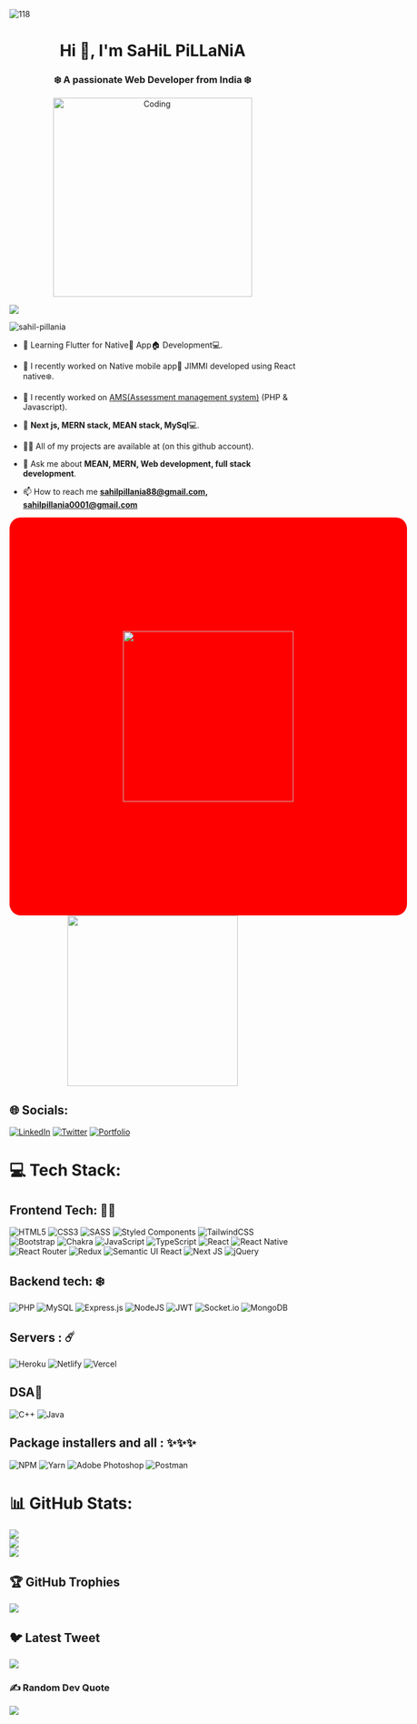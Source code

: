 ![118](https://github.com/user-attachments/assets/e4a8ad9a-a4fc-4cce-9be6-a5dd4404236b)



<h1 align="center">Hi 👋, I'm SaHiL PiLLaNiA</h1>
<h3 align="center">❄️ A passionate Web Developer from India ❄️</h3>


<p align="center" ><img  alt="Coding" width="350"  src="https://user-images.githubusercontent.com/80634110/169353778-7915a50a-54da-45b7-8c46-6d101398a16d.gif" alt="sahil-pillania" /></p>

<img 
src="https://user-images.githubusercontent.com/80634110/206498885-97659cc3-8ac6-47af-8647-22ccd22849c6.jpg"/>

<p align="left"> <img src="https://komarev.com/ghpvc/?username=sahil-pillania&label=Profile%20views&color=0e75b6&style=flat" alt="sahil-pillania" /> </p>

- 🔭 Learning Flutter for Native📲 App🏠 Development💻.
- 🔭 I recently worked on Native mobile app📱 JIMMI developed using React native❄️.
- 🔭 I recently worked on [AMS(Assessment management system)](https://github.com/Sahil-pillania/Project_1_AMS) (PHP & Javascript).
 
- 🌱  **Next js, MERN stack, MEAN stack, MySql**💻.

- 👨‍💻 All of my projects are available at (on this github account).

- 💬 Ask me about **MEAN, MERN, Web development, full stack development**.

- 📫 How to reach me **sahilpillania88@gmail.com, sahilpillania0001@gmail.com**
  




<p align="center" > 
  <img width="300" style="border-radius: 20px; padding: 200px; background:red;" src="https://user-images.githubusercontent.com/80634110/169351140-976ef276-f630-445d-8d2d-8efc24f27b00.gif" />
  <img width="300" src="https://user-images.githubusercontent.com/80634110/169351249-4048d7d2-9119-4be4-8e0b-858907c4c925.gif" />




## 🌐 Socials:
[![LinkedIn](https://img.shields.io/badge/LinkedIn-%230077B5.svg?logo=linkedin&logoColor=white)](https://linkedin.com/in/sahil-pillania-297a84213/) [![Twitter](https://img.shields.io/badge/Twitter-%231DA1F2.svg?logo=Twitter&logoColor=white)](https://twitter.com/SaHiLPiLLaNiA48) 
 <a href="https://sahilpillania88.netlify.app/" target="_blank" >![Portfolio](https://img.shields.io/badge/Portfolio-%23000000.svg?style=for-the-badge&logo=firefox&logoColor=#FF7139) </a>

# 💻 Tech Stack:
 
 ## Frontend Tech: 🧑‍💻
![HTML5](https://img.shields.io/badge/html5-%23E34F26.svg?style=for-the-badge&logo=html5&logoColor=white) 
 ![CSS3](https://img.shields.io/badge/css3-%231572B6.svg?style=for-the-badge&logo=css3&logoColor=white) 
 ![SASS](https://img.shields.io/badge/SASS-hotpink.svg?style=for-the-badge&logo=SASS&logoColor=white) 
  ![Styled Components](https://img.shields.io/badge/styled--components-DB7093?style=for-the-badge&logo=styled-components&logoColor=white) 
 ![TailwindCSS](https://img.shields.io/badge/tailwindcss-%2338B2AC.svg?style=for-the-badge&logo=tailwind-css&logoColor=white) 
   ![Bootstrap](https://img.shields.io/badge/bootstrap-%23563D7C.svg?style=for-the-badge&logo=bootstrap&logoColor=white) 
 ![Chakra](https://img.shields.io/badge/chakra-%234ED1C5.svg?style=for-the-badge&logo=chakraui&logoColor=white) 
 ![JavaScript](https://img.shields.io/badge/javascript-%23323330.svg?style=for-the-badge&logo=javascript&logoColor=%23F7DF1E) 
 ![TypeScript](https://img.shields.io/badge/typescript-%23007ACC.svg?style=for-the-badge&logo=typescript&logoColor=white) 
 ![React](https://img.shields.io/badge/react-%2320232a.svg?style=for-the-badge&logo=react&logoColor=%2361DAFB) 
  ![React Native](https://img.shields.io/badge/react_native-%2320232a.svg?style=for-the-badge&logo=react&logoColor=%2361DAFB) 
 ![React Router](https://img.shields.io/badge/React_Router-CA4245?style=for-the-badge&logo=react-router&logoColor=white) 
 ![Redux](https://img.shields.io/badge/redux-%23593d88.svg?style=for-the-badge&logo=redux&logoColor=white) 
  ![Semantic UI React](https://img.shields.io/badge/Semantic%20UI%20React-%2335BDB2.svg?style=for-the-badge&logo=SemanticUIReact&logoColor=white) 
  ![Next JS](https://img.shields.io/badge/Next-black?style=for-the-badge&logo=next.js&logoColor=white) 
  ![jQuery](https://img.shields.io/badge/jquery-%230769AD.svg?style=for-the-badge&logo=jquery&logoColor=white) 
 

 ## Backend tech: ❄️
 ![PHP](https://img.shields.io/badge/php-%23777BB4.svg?style=for-the-badge&logo=php&logoColor=white) 
  ![MySQL](https://img.shields.io/badge/mysql-%2300f.svg?style=for-the-badge&logo=mysql&logoColor=white) 
 ![Express.js](https://img.shields.io/badge/express.js-%23404d59.svg?style=for-the-badge&logo=express&logoColor=%2361DAFB) 
 ![NodeJS](https://img.shields.io/badge/node.js-6DA55F?style=for-the-badge&logo=node.js&logoColor=white) 
 ![JWT](https://img.shields.io/badge/JWT-black?style=for-the-badge&logo=JSON%20web%20tokens) 
 ![Socket.io](https://img.shields.io/badge/Socket.io-black?style=for-the-badge&logo=socket.io&badgeColor=010101)
 ![MongoDB](https://img.shields.io/badge/MongoDB-%234ea94b.svg?style=for-the-badge&logo=mongodb&logoColor=white) 
 
  ## Servers : ☄️
 ![Heroku](https://img.shields.io/badge/heroku-%23430098.svg?style=for-the-badge&logo=heroku&logoColor=white) 
 ![Netlify](https://img.shields.io/badge/netlify-%23000000.svg?style=for-the-badge&logo=netlify&logoColor=#00C7B7) 
 ![Vercel](https://img.shields.io/badge/vercel-%23000000.svg?style=for-the-badge&logo=vercel&logoColor=white) 
 
  ## DSA🚀
 ![C++](https://img.shields.io/badge/c++-%2300599C.svg?style=for-the-badge&logo=c%2B%2B&logoColor=white)
 ![Java](https://img.shields.io/badge/java-%23ED8B00.svg?style=for-the-badge&logo=java&logoColor=white)
 
 
  ## Package installers and all : ✨✨✨
![NPM](https://img.shields.io/badge/NPM-%23000000.svg?style=for-the-badge&logo=npm&logoColor=white) 
 ![Yarn](https://img.shields.io/badge/yarn-%232C8EBB.svg?style=for-the-badge&logo=yarn&logoColor=white) 
 ![Adobe Photoshop](https://img.shields.io/badge/adobephotoshop-%2331A8FF.svg?style=for-the-badge&logo=adobephotoshop&logoColor=white) 
 ![Postman](https://img.shields.io/badge/Postman-FF6C37?style=for-the-badge&logo=postman&logoColor=white) 
 
 
# 📊 GitHub Stats:
![](https://github-readme-stats.vercel.app/api?username=Sahil-pillania&theme=dark&hide_border=true&include_all_commits=false&count_private=true)<br/>
![](https://github-readme-streak-stats.herokuapp.com/?user=Sahil-pillania&theme=dark&hide_border=true)<br/>
![](https://github-readme-stats.vercel.app/api/top-langs/?username=Sahil-pillania&theme=dark&hide_border=true&include_all_commits=false&count_private=true&layout=compact)

## 🏆 GitHub Trophies
![](https://github-profile-trophy.vercel.app/?username=Sahil-pillania&theme=monokai&no-frame=false&no-bg=false&margin-w=4)

## 🐦 Latest Tweet
[![](https://gtce.itsvg.in/api?username=SaHiLPiLLaNiA48)](https://github.com/VishwaGauravIn/github-twitter-card-embed)

### ✍️ Random Dev Quote
![](https://quotes-github-readme.vercel.app/api?type=horizontal&theme=radical)

